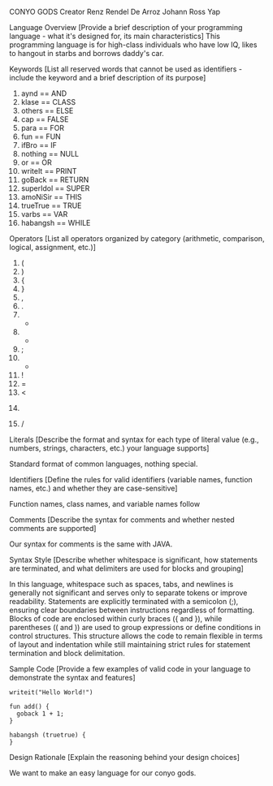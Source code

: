 CONYO GODS
Creator
Renz Rendel De Arroz
Johann Ross Yap

Language Overview
[Provide a brief description of your programming language - what it's designed for, its main characteristics]
This programming language is for high-class individuals who have low IQ, likes to hangout in starbs and borrows daddy's car.

Keywords
[List all reserved words that cannot be used as identifiers - include the keyword and a brief description of its purpose]

1. aynd == AND
2. klase == CLASS
3. others == ELSE
4. cap == FALSE
5. para == FOR
6. fun == FUN
7. ifBro == IF
8. nothing == NULL
9. or == OR
10. writeIt == PRINT
11. goBack == RETURN
12. superIdol == SUPER
13. amoNiSir == THIS
14. trueTrue == TRUE
15. varbs == VAR
16. habangsh == WHILE

Operators
[List all operators organized by category (arithmetic, comparison, logical, assignment, etc.)]

1. (
2. )
3. {
4. }
5. ,
6. .
7. -
8. +
9. ;
10. *
11. !
12. =
13. <
14. >
15. /

Literals
[Describe the format and syntax for each type of literal value (e.g., numbers, strings, characters, etc.) your language supports]

Standard format of common languages, nothing special.


Identifiers
[Define the rules for valid identifiers (variable names, function names, etc.) and whether they are case-sensitive]

Function names, class names, and variable names follow 

Comments
[Describe the syntax for comments and whether nested comments are supported]

Our syntax for comments is the same with JAVA.

Syntax Style
[Describe whether whitespace is significant, how statements are terminated, and what delimiters are used for blocks and grouping]

In this language, whitespace such as spaces, tabs, and newlines is generally not significant and serves only to separate tokens or improve readability. Statements are explicitly terminated with a semicolon (;), ensuring clear boundaries between instructions regardless of formatting. Blocks of code are enclosed within curly braces ({ and }), while parentheses (( and )) are used to group expressions or define conditions in control structures. This structure allows the code to remain flexible in terms of layout and indentation while still maintaining strict rules for statement termination and block delimitation.

Sample Code
[Provide a few examples of valid code in your language to demonstrate the syntax and features]

~~~
writeit("Hello World!")

fun add() {
  goback 1 + 1;
}

habangsh (truetrue) {
}
~~~

Design Rationale
[Explain the reasoning behind your design choices]

We want to make an easy language for our conyo gods.


